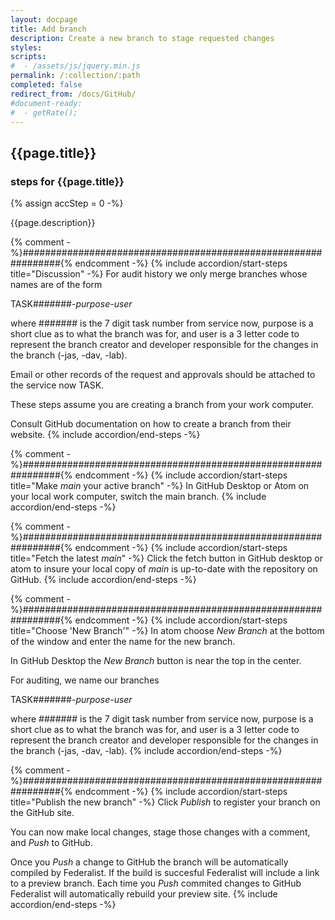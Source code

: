 ```yaml
---
layout: docpage
title: Add branch
description: Create a new branch to stage requested changes
styles:
scripts:
#  - /assets/js/jquery.min.js
permalink: /:collection/:path
completed: false
redirect_from: /docs/GitHub/
#document-ready:
#  - getRate();
---
```


## {{page.title}}


<h3 class="usa-sr-only">steps for {{page.title}}</h3>
{% assign accStep = 0 -%}

{{page.description}}

{% comment -%}###############################################################{% endcomment -%}
{% include accordion/start-steps title="Discussion" -%}
For audit history we only merge branches whose names are of the form

TASK#######-*purpose-user*

where ####### is the 7 digit task number from service now, purpose is a short clue as to what the branch was for, and user is a 3 letter code to represent the branch creator and developer responsible for the changes in the branch (-jas, -dav, -lab).

Email or other records of the request and approvals should be attached to the service now TASK.

These steps assume you are creating a branch from your work computer.

Consult GitHub documentation on how to create a branch from their website.
{% include accordion/end-steps -%}


{% comment -%}###############################################################{% endcomment -%}
{% include accordion/start-steps title="Make <i>main</i> your active branch" -%}
In GitHub Desktop or Atom on your local work computer, switch the main branch.
{% include accordion/end-steps -%}


{% comment -%}###############################################################{% endcomment -%}
{% include accordion/start-steps title="Fetch the latest <i>main</i>" -%}
Click the fetch button in GitHub desktop or atom to insure your local copy of *main* is up-to-date with the repository on GitHub.
{% include accordion/end-steps -%}


{% comment -%}###############################################################{% endcomment -%}
{% include accordion/start-steps title="Choose 'New Branch'" -%}
In atom choose *New Branch* at the bottom of the window and enter the name for the new branch.

In GitHub Desktop the *New Branch* button is near the top in the center.

For auditing, we name our branches

TASK#######-*purpose-user*

where ####### is the 7 digit task number from service now, purpose is a short clue as to what the branch was for, and user is a 3 letter code to represent the branch creator and developer responsible for the changes in the branch (-jas, -dav, -lab).
{% include accordion/end-steps -%}


{% comment -%}###############################################################{% endcomment -%}
{% include accordion/start-steps title="Publish the new branch" -%}
Click *Publish* to register your branch on the GitHub site.

You can now make local changes, stage those changes with a comment, and *Push* to GitHub.

Once you *Push* a change to GitHub the branch will be automatically compiled by Federalist.  If the build is succesful Federalist will include a link to a preview branch.  Each time you *Push* commited changes to GitHub Federalist will automatically rebuild your preview site.
{% include accordion/end-steps -%}
